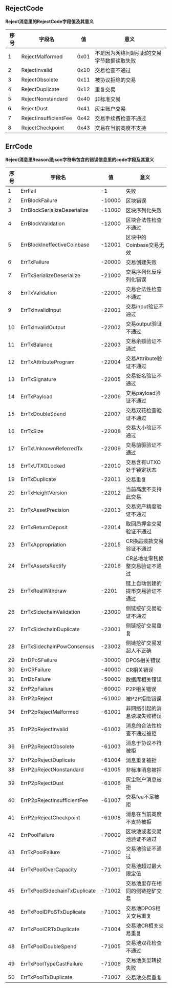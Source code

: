 ## RejectCode

**Reject消息里的RejectCode字段值及其意义**

| 序号 | 字段名                | 值   | 意义                                       |
| ---- | --------------------- | ---- | ------------------------------------------ |
| 1    | RejectMalformed       | 0x01 | 不是因为网络问题引起的交易字节数据读取失败 |
| 2    | RejectInvalid         | 0x10 | 交易检查不通过                             |
| 3    | RejectObsolete        | 0x11 | 被协议拒绝的交易                           |
| 4    | RejectDuplicate       | 0x12 | 重复交易                                   |
| 5    | RejectNonstandard     | 0x40 | 非标准交易                                 |
| 6    | RejectDust            | 0x41 | 灰尘账户交易                               |
| 7    | RejectInsufficientFee | 0x42 | 交易手续费检查不通过                       |
| 8    | RejectCheckpoint      | 0x43 | 交易在当前高度不支持                       |



## ErrCode

**Reject消息里Reason里json字符串包含的错误信息里的code字段及其意义**

| 序号 | 字段名                        | 值     | 意义                             |
| ---- | ----------------------------- | ------ | -------------------------------- |
| 1    | ErrFail                       | -1     | 失败                             |
| 2    | ErrBlockFailure               | -10000 | 区块错误                         |
| 3    | ErrBlockSerializeDeserialize  | -11000 | 区块序列化失败                   |
| 4    | ErrBlockValidation            | -12000 | 区块合法性检查不通过             |
| 5    | ErrBlockIneffectiveCoinbase   | -12001 | 区块中的Coinbase交易无效         |
| 6    | ErrTxFailure                  | -20000 | 交易创建失败                     |
| 7    | ErrTxSerializeDeserialize     | -21000 | 交易序列化反序列化错误           |
| 8    | ErrTxValidation               | -22000 | 交易合法性检查不通过             |
| 9    | ErrTxInvalidInput             | -22001 | 交易input验证不通过              |
| 10   | ErrTxInvalidOutput            | -22002 | 交易output验证不通过             |
| 11   | ErrTxBalance                  | -22003 | 交易余额验证不通过               |
| 12   | ErrTxAttributeProgram         | -22004 | 交易Attribute验证不通过          |
| 13   | ErrTxSignature                | -22005 | 交易签名验证不通过               |
| 14   | ErrTxPayload                  | -22006 | 交易payload验证不通过            |
| 15   | ErrTxDoubleSpend              | -22007 | 交易双花检查验证不通过           |
| 16   | ErrTxSize                     | -22008 | 交易大小验证不通过               |
| 17   | ErrTxUnknownReferredTx        | -22009 | 交易前驱验证不通过               |
| 18   | ErrTxUTXOLocked               | -22010 | 交易含有UTXO处于锁定状态         |
| 19   | ErrTxDuplicate                | -22011 | 交易重复                         |
| 20   | ErrTxHeightVersion            | -22012 | 当前高度不支持此交易             |
| 21   | ErrTxAssetPrecision           | -22013 | 交易资产精度验证不通过           |
| 22   | ErrTxReturnDeposit            | -22014 | 取回质押金交易验证不通过         |
| 23   | ErrTxAppropriation            | -22015 | CR换届拨款交易验证不通过         |
| 24   | ErrTxAssetsRectify            | -22016 | CR总地址零钱换整交易验证不通过   |
| 25   | ErrTxRealWithdraw             | -2201  | 链上自动创建的提币交易验证不通过 |
| 26   | ErrTxSidechainValidation      | -23000 | 侧链挖矿交易验证不通过           |
| 27   | ErrTxSidechainDuplicate       | -23001 | 侧链挖矿交易重复                 |
| 28   | ErrTxSidechainPowConsensus    | -23002 | 侧链挖矿交易发起人不正确         |
| 29   | ErrDPoSFailure                | -30000 | DPOS相关错误                     |
| 30   | ErrCRFailure                  | -40000 | CR相关错误                       |
| 31   | ErrDbFailure                  | -50000 | 数据库相关错误                   |
| 32   | ErrP2pFailure                 | -60000 | P2P相关错误                      |
| 33   | ErrP2pReject                  | -61000 | 被P2P拒绝错误                    |
| 34   | ErrP2pRejectMalformed         | -61001 | 非网络引起的消息读取失败错误     |
| 35   | ErrP2pRejectInvalid           | -61002 | 消息的合法性检查不通过被拒       |
| 36   | ErrP2pRejectObsolete          | -61003 | 消息于协议不符被拒               |
| 37   | ErrP2pRejectDuplicate         | -61004 | 消息重复被拒                     |
| 38   | ErrP2pRejectNonstandard       | -61005 | 非标准消息被拒                   |
| 39   | ErrP2pRejectDust              | -61006 | 灰尘账户消息被拒                 |
| 40   | ErrP2pRejectInsufficientFee   | -61007 | 交易fee不足被拒                  |
| 41   | ErrP2pRejectCheckpoint        | -61008 | 消息在当前高度不支持被拒         |
| 42   | ErrPoolFailure                | -70000 | 区块池或者交易池验证不通过       |
| 43   | ErrTxPoolFailure              | -71000 | 交易池验证不通过                 |
| 44   | ErrTxPoolOverCapacity         | -71001 | 交易池超过最大限定值             |
| 45   | ErrTxPoolSidechainTxDuplicate | -71002 | 交易池里存在相同的侧链挖矿交易   |
| 46   | ErrTxPoolDPoSTxDuplicate      | -71003 | 交易池DPOS相关交易重复           |
| 47   | ErrTxPoolCRTxDuplicate        | -71004 | 交易池CR相关交易重复             |
| 48   | ErrTxPoolDoubleSpend          | -71005 | 交易池双花检查不通过             |
| 49   | ErrTxPoolTypeCastFailure      | -71006 | 交易池类型转换失败               |
| 50   | ErrTxPoolTxDuplicate          | -71007 | 交易池交易重复                   |

